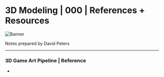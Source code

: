 # 3D Modeling | 000 | References + Resources

![Banner](https://user-images.githubusercontent.com/36719180/90928812-ad560f80-e44b-11ea-8bc2-cf44378c8e36.png)


Notes prepared by David Peters

---

### 3D Game Art Pipeline | Reference

-
